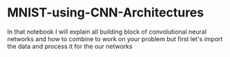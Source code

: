 # MNIST-using-CNN-Architectures
In that notebook I will explain all building block of convolutional neural networks and how to combine to work on your problem but first let's import the data and process it for the our networks
